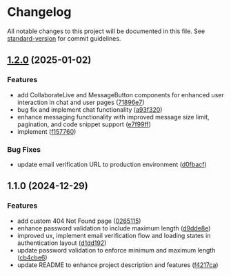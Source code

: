 # Changelog

All notable changes to this project will be documented in this file. See [standard-version](https://github.com/conventional-changelog/standard-version) for commit guidelines.

## [1.2.0](https://github.com/Milan-Sharma1/debugdesk/compare/v1.1.0...v1.2.0) (2025-01-02)


### Features

* add CollaborateLive and MessageButton components for enhanced user interaction in chat and user pages ([71896e7](https://github.com/Milan-Sharma1/debugdesk/commit/71896e71990db51380c35a4403f094e0b82ce515))
* bug fix and implement chat functionality ([a93f320](https://github.com/Milan-Sharma1/debugdesk/commit/a93f32024bf1016e71ae0ac5389f98130f54dfb7))
* enhance messaging functionality with improved message size limit, pagination, and code snippet support ([e7f99ff](https://github.com/Milan-Sharma1/debugdesk/commit/e7f99ff5b43615e52e21c9d3fdc187873f200302))
* implement ([f157760](https://github.com/Milan-Sharma1/debugdesk/commit/f157760eefb0689881a340eaf57988449b4338fc))


### Bug Fixes

* update email verification URL to production environment ([d0fbacf](https://github.com/Milan-Sharma1/debugdesk/commit/d0fbacfa20ac83e3eda51573ed10621770e6f8bc))

## 1.1.0 (2024-12-29)


### Features

* add custom 404 Not Found page ([0265115](https://github.com/Milan-Sharma1/debugdesk/commit/0265115920815125c26d48ea242ded19c47587ff))
* enhance password validation to include maximum length ([d9dde8e](https://github.com/Milan-Sharma1/debugdesk/commit/d9dde8ea08ac518845a24969f4f9d1b1c8c74138))
* improved ux,  implement email verification flow and loading states in authentication layout ([d1dd192](https://github.com/Milan-Sharma1/debugdesk/commit/d1dd192448d07d7c5a083ff538f88ab567fa0000))
* update password validation to enforce minimum and maximum length ([cb4cbe6](https://github.com/Milan-Sharma1/debugdesk/commit/cb4cbe6f879e1a9beb6cc6db3a5011047eca3b4a))
* update README to enhance project description and features ([f4217ca](https://github.com/Milan-Sharma1/debugdesk/commit/f4217ca6db5e3443fe41c0f2458216ecf8f2d9e6))
